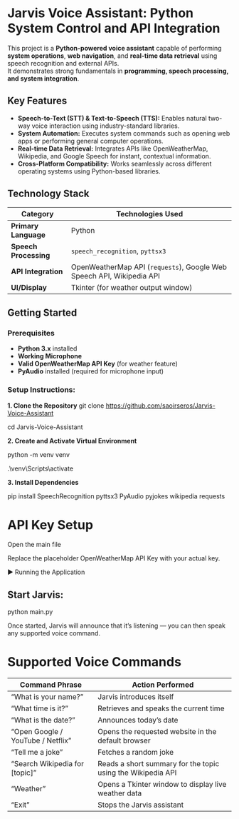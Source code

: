 # Jarvis Voice Assistant: Python System Control and API Integration

This project is a **Python-powered voice assistant** capable of performing **system operations**, **web navigation**, and **real-time data retrieval** using speech recognition and external APIs.  
It demonstrates strong fundamentals in **programming, speech processing, and system integration**.


## Key Features

- **Speech-to-Text (STT) & Text-to-Speech (TTS):** Enables natural two-way voice interaction using industry-standard libraries.  
- **System Automation:** Executes system commands such as opening web apps or performing general computer operations.  
- **Real-time Data Retrieval:** Integrates APIs like OpenWeatherMap, Wikipedia, and Google Speech for instant, contextual information.  
- **Cross-Platform Compatibility:** Works seamlessly across different operating systems using Python-based libraries.


## Technology Stack

| Category | Technologies Used |
|-----------|-------------------|
| **Primary Language** | Python |
| **Speech Processing** | `speech_recognition`, `pyttsx3` |
| **API Integration** | OpenWeatherMap API (`requests`), Google Web Speech API, Wikipedia API |
| **UI/Display** | Tkinter (for weather output window) |


## Getting Started

### Prerequisites
- **Python 3.x** installed  
- **Working Microphone**  
- **Valid OpenWeatherMap API Key** (for weather feature)  
- **PyAudio** installed (required for microphone input)  


### Setup Instructions:

**1️. Clone the Repository**
git clone https://github.com/saoirseros/Jarvis-Voice-Assistant

cd Jarvis-Voice-Assistant


**2️. Create and Activate Virtual Environment**

python -m venv venv

.\venv\Scripts\activate

**3️. Install Dependencies**

pip install SpeechRecognition pyttsx3 PyAudio pyjokes wikipedia requests

 # API Key Setup

Open the main file

Replace the placeholder OpenWeatherMap API Key with your actual key.

▶️ Running the Application

## Start Jarvis:

python main.py

Once started, Jarvis will announce that it’s listening — you can then speak any supported voice command.

# Supported Voice Commands

| **Command Phrase** | **Action Performed** |
|--------------------|----------------------|
| “What is your name?” | Jarvis introduces itself |
| “What time is it?” | Retrieves and speaks the current time |
| “What is the date?” | Announces today’s date |
| “Open Google / YouTube / Netflix” | Opens the requested website in the default browser |
| “Tell me a joke” | Fetches a random joke |
| “Search Wikipedia for [topic]” | Reads a short summary for the topic using the Wikipedia API |
| “Weather” | Opens a Tkinter window to display live weather data |
| “Exit” | Stops the Jarvis assistant |
